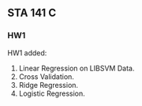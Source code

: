 ## STA 141 C

### HW1

HW1 added:
1. Linear Regression on LIBSVM Data.
2. Cross Validation. 
3. Ridge Regression. 
4. Logistic Regression.